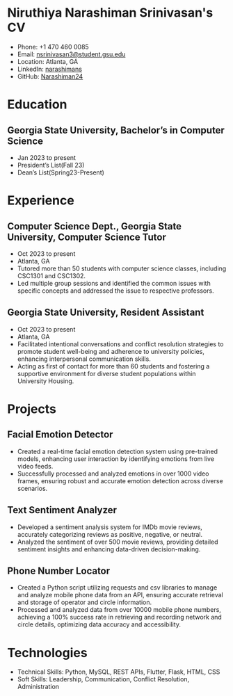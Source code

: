 # Niruthiya Narashiman Srinivasan's CV

- Phone: +1 470 460 0085
- Email: [nsrinivasan3@student.gsu.edu](mailto:nsrinivasan3@student.gsu.edu)
- Location: Atlanta, GA
- LinkedIn: [narashimans](https://linkedin.com/in/narashimans)
- GitHub: [Narashiman24](https://github.com/Narashiman24)


# Education

## Georgia State University, Bachelor’s in Computer Science

- Jan 2023 to present
- President’s List(Fall 23)
- Dean’s List(Spring23-Present)

# Experience

## Computer Science Dept., Georgia State University, Computer Science Tutor

- Oct 2023 to present
- Atlanta, GA
- Tutored more than 50 students with computer science classes, including CSC1301 and CSC1302.
- Led multiple group sessions and identified the common issues with specific concepts and addressed the issue to respective professors.

## Georgia State University, Resident Assistant

- Oct 2023 to present
- Atlanta, GA
- Facilitated intentional conversations and conflict resolution strategies to promote student well-being and adherence to university policies, enhancing interpersonal communication skills.
- Acting as first of contact for more than 60 students and fostering a supportive environment for diverse student populations within University Housing.

# Projects

## Facial Emotion Detector

- Created a real-time facial emotion detection system using pre-trained models, enhancing user interaction by identifying emotions from live video feeds.
- Successfully processed and analyzed emotions in over 1000 video frames, ensuring robust and accurate emotion detection across diverse scenarios.

## Text Sentiment Analyzer

- Developed a sentiment analysis system for IMDb movie reviews, accurately categorizing reviews as positive, negative, or neutral.
- Analyzed the sentiment of over 500 movie reviews, providing detailed sentiment insights and enhancing data-driven decision-making.

## Phone Number Locator

- Created a Python script utilizing requests and csv libraries to manage and analyze mobile phone data from an API, ensuring accurate retrieval and storage of operator and circle information.
- Processed and analyzed data from over 10000 mobile phone numbers, achieving a 100% success rate in retrieving and recording network and circle details, optimizing data accuracy and accessibility.

# Technologies

- Technical Skills: Python, MySQL, REST APIs, Flutter, Flask, HTML, CSS
- Soft Skills: Leadership, Communication, Conflict Resolution, Administration

